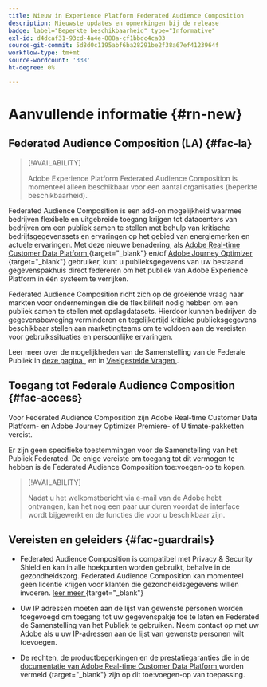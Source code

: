 ```yaml
---
title: Nieuw in Experience Platform Federated Audience Composition
description: Nieuwste updates en opmerkingen bij de release
badge: label="Beperkte beschikbaarheid" type="Informative"
exl-id: d4dcaf31-93cd-4a4e-888a-cf1bbdc4ca03
source-git-commit: 5d8d0c1195abf6ba28291be2f38a67ef4123964f
workflow-type: tm+mt
source-wordcount: '338'
ht-degree: 0%

---
```


# Aanvullende informatie {#rn-new}

## Federated Audience Composition (LA) {#fac-la}

>[!AVAILABILITY]
>
>Adobe Experience Platform Federated Audience Composition is momenteel alleen beschikbaar voor een aantal organisaties (beperkte beschikbaarheid).
>

Federated Audience Composition is een add-on mogelijkheid waarmee bedrijven flexibele en uitgebreide toegang krijgen tot datacenters van bedrijven om een publiek samen te stellen met behulp van kritische bedrijfsgegevenssets en ervaringen op het gebied van energiemerken en actuele ervaringen. Met deze nieuwe benadering, als [ Adobe Real-time Customer Data Platform ](https://experienceleague.adobe.com/en/docs/experience-platform/segmentation/home) {target="_blank"} en/of [ Adobe Journey Optimizer ](https://experienceleague.adobe.com/en/docs/journey-optimizer/using/ajo-home) {target="_blank"} gebruiker, kunt u publieksgegevens van uw bestaand gegevenspakhuis direct federeren om het publiek van Adobe Experience Platform in één systeem te verrijken.

Federated Audience Composition richt zich op de groeiende vraag naar markten voor ondernemingen die de flexibiliteit nodig hebben om een publiek samen te stellen met opslagdatasets. Hierdoor kunnen bedrijven de gegevensbeweging verminderen en tegelijkertijd kritieke publieksgegevens beschikbaar stellen aan marketingteams om te voldoen aan de vereisten voor gebruikssituaties en persoonlijke ervaringen. 

Leer meer over de mogelijkheden van de Samenstelling van de Federale Publiek in [ deze pagina ](get-started.md), en in [ Veelgestelde Vragen ](get-started.md#faq).

## Toegang tot Federale Audience Composition {#fac-access}

Voor Federated Audience Composition zijn Adobe Real-time Customer Data Platform- en Adobe Journey Optimizer Premiere- of Ultimate-pakketten vereist.

Er zijn geen specifieke toestemmingen voor de Samenstelling van het Publiek Federated. De enige vereiste om toegang tot dit vermogen te hebben is de Federated Audience Composition toe:voegen-op te kopen.

>[!AVAILABILITY]
>
>Nadat u het welkomstbericht via e-mail van de Adobe hebt ontvangen, kan het nog een paar uur duren voordat de interface wordt bijgewerkt en de functies die voor u beschikbaar zijn.
>

## Vereisten en geleiders {#fac-guardrails}

* Federated Audience Composition is compatibel met Privacy &amp; Security Shield en kan in alle hoekpunten worden gebruikt, behalve in de gezondheidszorg. Federated Audience Composition kan momenteel geen licentie krijgen voor klanten die gezondheidsgegevens willen invoeren. [ leer meer ](https://experienceleague.adobe.com/en/docs/events/customer-data-management-voices-recordings/governance/healthcare-shield) {target="_blank"}

* Uw IP adressen moeten aan de lijst van gewenste personen worden toegevoegd om toegang tot uw gegevenspakje toe te laten en Federated de Samenstelling van het Publiek te gebruiken. Neem contact op met uw Adobe als u uw IP-adressen aan de lijst van gewenste personen wilt toevoegen.

* De rechten, de productbeperkingen en de prestatiegaranties die in de [ documentatie van Adobe Real-time Customer Data Platform ](https://experienceleague.adobe.com/en/docs/experience-platform/profile/guardrails) worden vermeld {target="_blank"} zijn op dit toe:voegen-op van toepassing.
